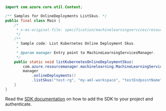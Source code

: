 ```java
import com.azure.core.util.Context;

/** Samples for OnlineDeployments ListSkus. */
public final class Main {
    /*
     * x-ms-original-file: specification/machinelearningservices/resource-manager/Microsoft.MachineLearningServices/preview/2022-02-01-preview/examples/OnlineDeployment/KubernetesOnlineDeployment/listSkus.json
     */
    /**
     * Sample code: List Kubernetes Online Deployment Skus.
     *
     * @param manager Entry point to MachineLearningServicesManager.
     */
    public static void listKubernetesOnlineDeploymentSkus(
        com.azure.resourcemanager.machinelearning.MachineLearningServicesManager manager) {
        manager
            .onlineDeployments()
            .listSkus("test-rg", "my-aml-workspace", "testEndpointName", "testDeploymentName", 1, null, Context.NONE);
    }
}
```

Read the [SDK documentation](https://github.com/Azure/azure-sdk-for-java/blob/azure-resourcemanager-machinelearning_1.0.0-beta.1/sdk/machinelearning/azure-resourcemanager-machinelearning/README.md) on how to add the SDK to your project and authenticate.
